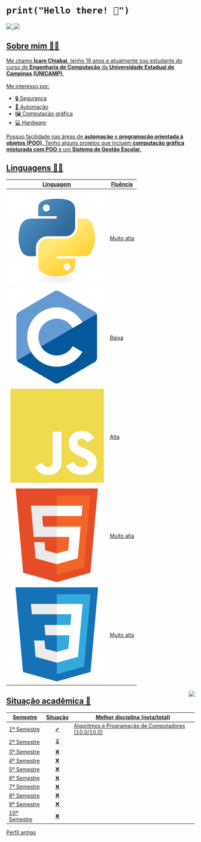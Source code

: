 # `print("Hello there! 👋")`

<div>
  <a href="https://github.com/icarochiabai">
  <img height="180em" src="https://github-readme-stats.vercel.app/api?username=icarochiabai&show_icons=true&theme=dracula&include_all_commits=true&count_private=true"/>
  <img height="180em" src="https://github-readme-stats.vercel.app/api/top-langs/?username=icarochiabai&layout=compact&langs_count=7&theme=dracula"/>
</div>

## Sobre mim 👨‍🔧
Me chamo **Ícaro Chiabai**, tenho 19 anos e atualmente sou estudante do curso de **Engenharia de Computação** da **Universidade Estadual de Campinas (UNICAMP)**. <br> <br>
Me interesso por:
* 🔒 Segurança
* 🤖 Automação
* 🖼 Computação gráfica
* 💻 Hardware

Possuo facilidade nas áreas de **automação** e **programação orientada à objetos (POO)**. Tenho alguns projetos que incluem **computação gráfica misturada com POO** e um **Sistema de Gestão Escolar**.

## Linguagens 👨‍💻
 Linguagem | Fluência
 --------- | --------
 ![Teste](https://raw.githubusercontent.com/devicons/devicon/master/icons/python/python-original.svg)| Muito alta
 ![Teste](https://github.com/devicons/devicon/blob/master/icons/c/c-original.svg)| Baixa
 ![Teste](https://raw.githubusercontent.com/devicons/devicon/master/icons/javascript/javascript-plain.svg)| Alta
 ![Teste](https://raw.githubusercontent.com/devicons/devicon/master/icons/html5/html5-original.svg)| Muito alta
 ![Teste](https://raw.githubusercontent.com/devicons/devicon/master/icons/css3/css3-original.svg)| Muito alta

<div>
  <img align="right" src="https://media.tenor.com/images/6859e140b3e9232d4faae8ea88825a96/tenor.gif">
</div>
 
## Situação acadêmica 🧾
Semestre   | Situação | Melhor disciplina (nota/total)
---------  | :--------: | ------------------------
1º Semestre  |   ✔    | Algoritmos e Programação de Computadores (10.0/10.0)
2º Semestre  |   ⏳   |
3º Semestre  |   ❌   |
4º Semestre  |   ❌   |
5º Semestre  |   ❌   |
6º Semestre  |   ❌   |
7º Semestre  |   ❌   |
8º Semestre  |   ❌   |
9º Semestre  |   ❌   |
10º Semestre |   ❌   |

[Perfil antigo](https://github.com/mathaddicted/)
